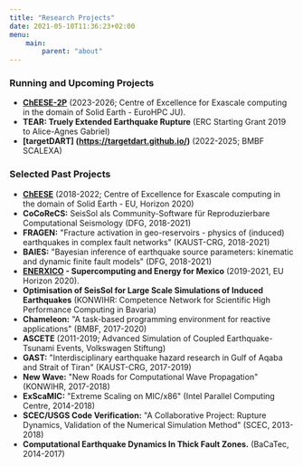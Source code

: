 ```yaml
---
title: "Research Projects"
date: 2021-05-10T11:36:23+02:00
menu:
    main:
        parent: "about"
---
```


### Running and Upcoming Projects

- **[ChEESE-2P](https://cheese-coe.eu/)** (2023-2026; Centre of Excellence for Exascale computing in the domain of Solid Earth - EuroHPC JU). 
- **TEAR: Truely Extended Earthquake Rupture** (ERC Starting Grant 2019 to Alice-Agnes Gabriel)
- **[targetDART] (https://targetdart.github.io/)** (2022-2025; BMBF SCALEXA)

### Selected Past Projects

- **[ChEESE](https://cheese-coe.eu/)**  (2018-2022; Centre of Excellence for Exascale computing in the domain of Solid Earth - EU, Horizon 2020)
- **CoCoReCS:** SeisSol als Community-Software für Reproduzierbare Computational Seismology (DFG, 2018-2021)
- **FRAGEN:** "Fracture activation in geo-reservoirs - physics of (induced) earthquakes in complex fault networks" (KAUST-CRG, 2018-2021) 
- **BAIES:** "Bayesian inference of earthquake source parameters: kinematic and dynamic finite fault models" (DFG, 2018-2021)
- **[ENERXICO](https://enerxico-project.eu/) - Supercomputing and Energy for Mexico**  (2019-2021, EU Horizon 2020).
- **Optimisation of SeisSol for Large Scale Simulations of Induced Earthquakes** (KONWIHR: Competence Network for Scientific High Performance Computing in Bavaria)
- **Chameleon:** "A task-based programming environment for reactive applications" (BMBF, 2017-2020)
- **ASCETE** (2011-2019; Advanced Simulation of Coupled Earthquake-Tsunami Events, Volkswagen Stiftung)
- **GAST:** "Interdisciplinary earthquake hazard research in Gulf of Aqaba and Strait of Tiran" (KAUST-CRG, 2017-2019) 
- **New Wave:** "New Roads for Computational Wave Propagation" (KONWIHR, 2017-2018)
- **ExScaMIC:** "Extreme Scaling on MIC/x86" (Intel Parallel Computing Centre, 2014-2018)
- **SCEC/USGS Code Verification:** "A Collaborative Project: Rupture Dynamics, Validation of the Numerical Simulation Method" (SCEC, 2013-2018)
- **Computational Earthquake Dynamics In Thick Fault Zones.** (BaCaTec, 2014-2017)


    
